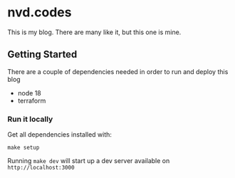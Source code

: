 # nvd.codes

This is my blog. There are many like it, but this one is mine.

## Getting Started

There are a couple of dependencies needed in order to run and deploy this blog

- node 18
- terraform

### Run it locally

Get all dependencies installed with:

```
make setup
```

Running `make dev` will start up a dev server available on `http://localhost:3000`
